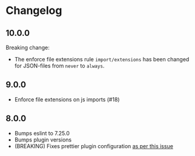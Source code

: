 # Changelog

## 10.0.0

Breaking change:

- The enforce file extensions rule `import/extensions` has been changed for JSON-files from `never` to `always`.

## 9.0.0

- Enforce file extensions on js imports (#18)

## 8.0.0

- Bumps eslint to 7.25.0
- Bumps plugin versions
- (BREAKING) Fixes prettier plugin configuration [as per this issue](https://github.com/prettier/eslint-plugin-prettier/issues/180)
